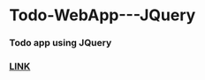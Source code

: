 # Todo-WebApp---JQuery
### Todo app using JQuery

<a href='https://shubhamj08.github.io/Todo-WebApp---JQuery/' title="click to navigate to the page"><h3>LINK</h3></a>
